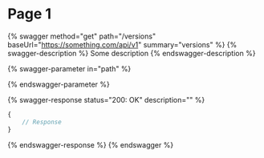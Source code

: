 # Page 1

{% swagger method="get" path="/versions" baseUrl="https://something.com/api/v1" summary="versions" %}
{% swagger-description %}
Some description
{% endswagger-description %}

{% swagger-parameter in="path" %}

{% endswagger-parameter %}

{% swagger-response status="200: OK" description="" %}
```javascript
{
    // Response
}
```
{% endswagger-response %}
{% endswagger %}
